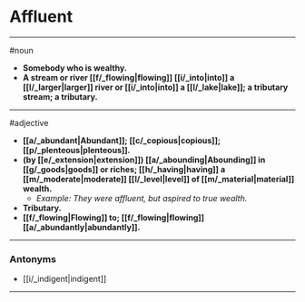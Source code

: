 # Affluent
---
#noun
- **Somebody who is wealthy.**
- **A stream or river [[f/_flowing|flowing]] [[i/_into|into]] a [[l/_larger|larger]] river or [[i/_into|into]] a [[l/_lake|lake]]; a tributary stream; a tributary.**
---
#adjective
- **[[a/_abundant|Abundant]]; [[c/_copious|copious]]; [[p/_plenteous|plenteous]].**
- **(by [[e/_extension|extension]]) [[a/_abounding|Abounding]] in [[g/_goods|goods]] or riches; [[h/_having|having]] a [[m/_moderate|moderate]] [[l/_level|level]] of [[m/_material|material]] wealth.**
	- _Example: They were affluent, but aspired to true wealth._
- **Tributary.**
- **[[f/_flowing|Flowing]] to; [[f/_flowing|flowing]] [[a/_abundantly|abundantly]].**
---
### Antonyms
- [[i/_indigent|indigent]]
---
